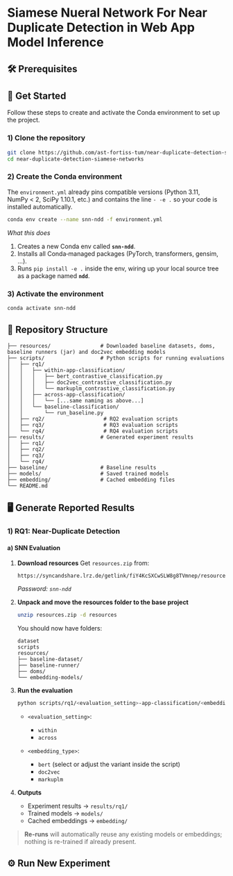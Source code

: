 # Siamese Nueral Network For Near Duplicate Detection in Web App Model Inference

## 🛠️ Prerequisites

## 🚀 Get Started

Follow these steps to create and activate the Conda environment to set up the project.


### 1) Clone the repository

```bash
git clone https://github.com/ast-fortiss-tum/near-duplicate-detection-siamese-networks.git
cd near-duplicate-detection-siamese-networks
```

### 2) Create the Conda environment

The `environment.yml` already pins compatible versions (Python 3.11, NumPy < 2, SciPy 1.10.1, etc.) and contains the line `- -e .` so your code is installed automatically.

```bash
conda env create --name snn-ndd -f environment.yml
```

*What this does*

1. Creates a new Conda env called **`snn-ndd`**.
2. Installs all Conda‑managed packages (PyTorch, transformers, gensim, …).
3. Runs `pip install -e .` inside the env, wiring up your local source tree as a package named **`ndd`**.

### 3) Activate the environment

```bash
conda activate snn-ndd
```


## 📂 Repository Structure

```
├── resources/                # Downloaded baseline datasets, doms, baseline runners (jar) and doc2vec embedding models
├── scripts/                  # Python scripts for running evaluations
│   ├── rq1/
│   │   ├── within-app-classification/
│   │   │   ├── bert_contrastive_classification.py
│   │   │   ├── doc2vec_contrastive_classification.py
│   │   │   └── markuplm_contrastive_classification.py
│   │   ├── across-app-classification/
│   │   │   └── [...same naming as above...]
│   │   └── baseline-classification/
│   │       └── run_baseline.py
│   ├── rq2/                   # RQ2 evaluation scripts
│   ├── rq3/                   # RQ3 evaluation scripts
│   └── rq4/                   # RQ4 evaluation scripts
├── results/                  # Generated experiment results
│   ├── rq1/
│   ├── rq2/
│   ├── rq3/
│   └── rq4/
├── baseline/                 # Baseline results
├── models/                   # Saved trained models
├── embedding/                # Cached embedding files
└── README.md                 
```


## 🖥️ Generate Reported Results


### 1) RQ1: Near-Duplicate Detection

#### a) SNN Evaluation

1. **Download resources**
   Get `resources.zip` from:

   ```
   https://syncandshare.lrz.de/getlink/fiY4KcSXCwSLW8g8TVmnep/resources.zip
   ```

   *Password: `snn-ndd`*

2. **Unpack and move the resources folder to the base project**

   ```bash
   unzip resources.zip -d resources
   ```

   You should now have folders:

   ```
   dataset
   scripts
   resources/
   ├── baseline-dataset/
   ├── baseline-runner/
   ├── doms/
   └── embedding-models/
   ```

3. **Run the evaluation**

   ```bash
   python scripts/rq1/<evaluation_setting>-app-classification/<embedding_type>_contrastive_classification.py
   ```

   * `<evaluation_setting>`:

     * `within`
     * `across`
   * `<embedding_type>`:

     * `bert` (select or adjust the variant inside the script)
     * `doc2vec`
     * `markuplm`

4. **Outputs**

   * Experiment results → `results/rq1/`
   * Trained models → `models/`
   * Cached embeddings → `embedding/`

> **Re-runs** will automatically reuse any existing models or embeddings; nothing is re-trained if already present.




## ⚙️ Run New Experiment
